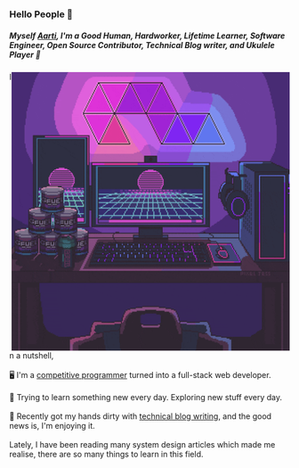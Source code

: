 ### Hello People 👋

<h5>Myself <a href="https://aarti002singh.netlify.app/">Aarti</a>, I'm a Good Human, Hardworker, Lifetime Learner, Software Engineer, Open Source Contributor, Technical Blog writer, and Ukulele Player 🎸</h5>
<img align="right" width="500" height="500" src="https://github.com/Aarti002/Aarti002/blob/main/profile.gif">


In a nutshell, <br/><br/>
🖥️ I'm a <a href="https://leetcode.com/pro001/">competitive programmer</a> turned into a full-stack web developer. <br/><br/>
🌱 Trying to learn something new every day. Exploring new stuff every day. <br/><br/>
📃 Recently got my hands dirty with <a href="https://medium.com/@aartikumarisingh3002">technical blog writing</a>, and the good news is, I'm enjoying it.<br/><br/>
Lately, I have been reading many system design articles which made me realise, there are so many things to learn in this field.
